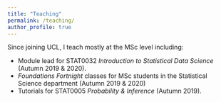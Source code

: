 ```yaml
---
title: "Teaching"
permalink: /teaching/
author_profile: true
---
```


Since joining UCL, I teach mostly at the MSc level including:

* Module lead for STAT0032 *Introduction to Statistical Data Science* (Autumn 2019 & 2020). 
* *Foundations Fortnight* classes for MSc students in the Statistical Science department (Autumn 2019 & 2020)
* Tutorials for STAT0005 *Probability & Inference* (Autumn 2019).
